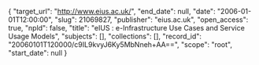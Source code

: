 {
  "target_url": "http://www.eius.ac.uk/", 
  "end_date": null, 
  "date": "2006-01-01T12:00:00", 
  "slug": 21069827, 
  "publisher": "eius.ac.uk", 
  "open_access": true, 
  "npld": false, 
  "title": "eIUS : e-Infrastructure Use Cases and Service Usage Models", 
  "subjects": [], 
  "collections": [], 
  "record_id": "20060101T120000/c9IL9kvyJ6Ky5MbNneh+AA==", 
  "scope": "root", 
  "start_date": null
}

